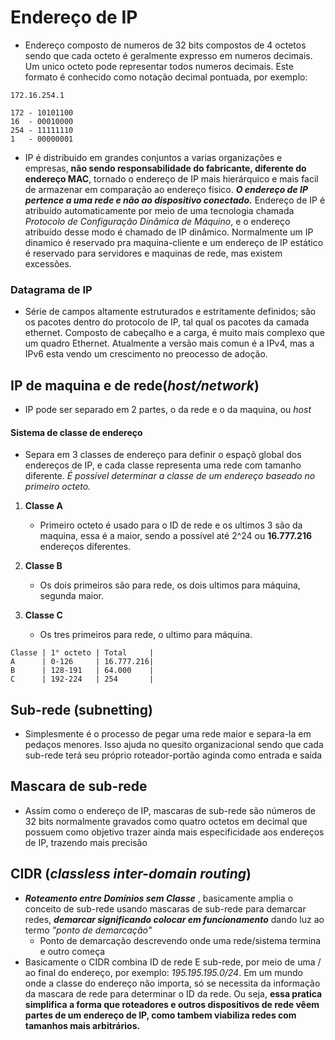 # Endereço de IP   

- Endereço composto de numeros de 32 bits compostos de 4 octetos sendo que cada octeto é geralmente expresso em numeros decimais. Um unico octeto pode representar todos numeros decimais. Este formato é conhecido como notação decimal pontuada, por exemplo:

```
172.16.254.1

172 - 10101100
16  - 00010000
254 - 11111110
1   - 00000001
```

- IP é distribuido em grandes conjuntos a varias organizações e empresas, **não sendo responsabilidade do fabricante, diferente do endereço MAC**, tornado o endereço de IP mais hierárquico e mais facil de armazenar em comparação ao endereço físico. ***O endereço de IP pertence a uma rede e não ao dispositivo conectado.*** Endereço de IP é atribuído automaticamente por meio de uma tecnologia chamada *Protocolo de Configuração Dinâmica de Máquino*, e o endereço atribuido desse modo é chamado de IP dinâmico. Normalmente um IP dinamico é reservado pra maquina-cliente e um endereço de IP estático é reservado para servidores e maquinas de rede, mas existem excessões.   

### Datagrama de IP   

- Série de campos altamente estruturados e estritamente definidos; são os pacotes dentro do protocolo de IP, tal qual os pacotes da camada ethernet. Composto de cabeçalho e a carga, é muito mais complexo que um quadro Ethernet. Atualmente a versão mais comun é a IPv4, mas a IPv6 esta vendo um crescimento no preocesso de adoção.  

## IP de maquina e de rede(*host/network*)

- IP pode ser separado em 2 partes, o da rede e o da maquina, ou *host*  

#### Sistema de classe de endereço   

- Separa em 3 classes de endereço para definir o espaçõ global dos endereços de IP, e cada classe representa uma rede com tamanho diferente. *É possível determinar a classe de um endereço baseado no primeiro octeto.*   

1. **Classe A**
    - Primeiro octeto é usado para o ID de rede e os ultimos 3 são da maquina, essa é a maior, sendo a possível até 2^24 ou **16.777.216** endereços diferentes.    

2. **Classe B**
    - Os dois primeiros são para rede, os dois ultimos para máquina, segunda maior.   

3. **Classe C**
    - Os tres primeiros para rede, o ultimo para máquina.   

```
Classe | 1° octeto | Total     |
A      | 0-126     | 16.777.216|
B      | 128-191   | 64.000    |
C      | 192-224   | 254       |
```   

## Sub-rede (subnetting)   

- Simplesmente é o processo de pegar uma rede maior e separa-la em pedaços menores. Isso ajuda no quesito organizacional sendo que cada sub-rede terá seu próprio roteador-portão aginda como entrada e saída   

## Mascara de sub-rede  

- Assim como o endereço de IP, mascaras de sub-rede são números de 32 bits normalmente gravados como quatro octetos em decimal que possuem como objetivo trazer ainda mais especificidade aos endereços de IP, trazendo mais precisão     

## CIDR (*classless inter-domain routing*)     

- ***Roteamento entre Domínios sem Classe*** , basicamente amplia o conceito de sub-rede usando mascaras de sub-rede para demarcar redes, ***demarcar significando colocar em funcionamento*** dando luz ao termo *"ponto de demarcação"*
    - Ponto de demarcação descrevendo onde uma rede/sistema termina e outro começa   
- Basicamente o CIDR combina ID de rede E sub-rede, por meio de uma / ao final do endereço, por exemplo: *195.195.195.0/24*. Em um mundo onde a classe do endereço não importa, só se necessita da informação da mascara de rede para determinar o ID da rede. Ou seja, **essa pratica simplifica a forma que roteadores e outros dispositivos de rede vêem partes de um endereço de IP, como tambem viabiliza redes com tamanhos mais arbitrários.**